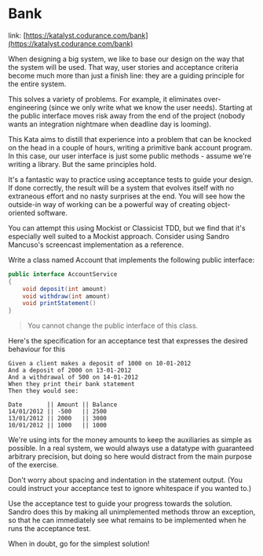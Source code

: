 # Bank

link: [https://katalyst.codurance.com/bank](https://katalyst.codurance.com/bank)

When designing a big system, we like to base our design on the way that the system will be used. That way, user stories
and acceptance criteria become much more than just a finish line: they are a guiding principle for the entire system.

This solves a variety of problems. For example, it eliminates over-engineering (since we only write what we know the
user needs). Starting at the public interface moves risk away from the end of the project (nobody wants an integration
nightmare when deadline day is looming).

This Kata aims to distill that experience into a problem that can be knocked on the head in a couple of hours, writing a
primitive bank account program. In this case, our user interface is just some public methods - assume we're writing a
library. But the same principles hold.

It's a fantastic way to practice using acceptance tests to guide your design. If done correctly, the result will be a
system that evolves itself with no extraneous effort and no nasty surprises at the end. You will see how the outside-in
way of working can be a powerful way of creating object-oriented software.

You can attempt this using Mockist or Classicist TDD, but we find that it's especially well suited to a Mockist
approach. Consider using Sandro Mancuso's screencast implementation as a reference.

Write a class named Account that implements the following public interface:

```java
public interface AccountService
{
    void deposit(int amount)
    void withdraw(int amount)
    void printStatement()
}
```

> You cannot change the public interface of this class.

Here's the specification for an acceptance test that expresses the desired behaviour for this

```gherkin
Given a client makes a deposit of 1000 on 10-01-2012
And a deposit of 2000 on 13-01-2012
And a withdrawal of 500 on 14-01-2012
When they print their bank statement
Then they would see:

Date       || Amount || Balance
14/01/2012 || -500   || 2500
13/01/2012 || 2000   || 3000
10/01/2012 || 1000   || 1000
```

We're using ints for the money amounts to keep the auxiliaries as simple as possible. In a real system, we would always
use a datatype with guaranteed arbitrary precision, but doing so here would distract from the main purpose of the
exercise.

Don't worry about spacing and indentation in the statement output. (You could instruct your acceptance test to ignore
whitespace if you wanted to.)

Use the acceptance test to guide your progress towards the solution. Sandro does this by making all unimplemented
methods throw an exception, so that he can immediately see what remains to be implemented when he runs the acceptance
test.

When in doubt, go for the simplest solution!
